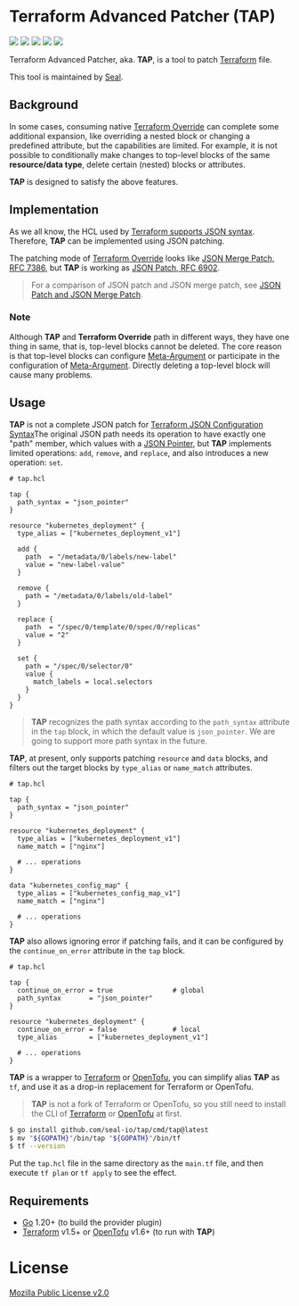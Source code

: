 # Terraform Advanced Patcher (TAP)

[![](https://goreportcard.com/badge/github.com/seal-io/tap)](https://goreportcard.com/report/github.com/seal-io/tap)
[![](https://img.shields.io/github/actions/workflow/status/seal-io/tap/ci.yml?label=ci)](https://github.com/seal-io/tap/actions)
[![](https://img.shields.io/github/v/tag/seal-io/tap?label=release)](https://github.com/seal-io/tap/releases)
[![](https://img.shields.io/github/downloads/seal-io/tap/total)](https://github.com/seal-io/tap/releases)
[![](https://img.shields.io/github/license/seal-io/tap?label=license)](https://github.com/seal-io/tap#license)

Terraform Advanced Patcher, aka. **TAP**, is a tool to patch [Terraform](https://www.terraform.io/) file.

This tool is maintained by [Seal](https://github.com/seal-io).

## Background

In some cases, consuming native [Terraform Override](https://developer.hashicorp.com/terraform/language/files/override)
can complete some additional expansion, like overriding a nested block or changing a predefined attribute, but the
capabilities are limited. For example, it is not possible to conditionally make changes to top-level blocks of the same
**resource/data type**, delete certain (nested) blocks or attributes.

**TAP** is designed to satisfy the above features.

## Implementation

As we all know, the HCL used
by [Terraform supports JSON syntax](https://github.com/hashicorp/hcl/blob/main/json/spec.md). Therefore, **TAP** can be
implemented using JSON patching.

The patching mode of [Terraform Override](https://developer.hashicorp.com/terraform/language/files/override) looks
like [JSON Merge Patch, RFC 7386](https://datatracker.ietf.org/doc/html/rfc7386), but **TAP** is working
as [JSON Patch, RFC 6902](https://datatracker.ietf.org/doc/html/rfc6902).
> For a comparison of JSON patch and JSON merge patch,
> see [JSON Patch and JSON Merge Patch](https://erosb.github.io/post/json-patch-vs-merge-patch/).

### Note

Although **TAP** and **Terraform Override** path in different ways, they have one thing in same, that is, top-level
blocks cannot be deleted. The core reason is that top-level blocks can
configure [Meta-Argument](https://developer.hashicorp.com/terraform/language/meta-arguments/count) or participate in the
configuration of [Meta-Argument](https://developer.hashicorp.com/terraform/language/meta-arguments/depends_on). Directly
deleting a top-level block will cause many problems.

## Usage

**TAP** is not a complete JSON patch
for [Terraform JSON Configuration Syntax](https://developer.hashicorp.com/terraform/language/syntax/json)The original
JSON path needs its operation to have exactly one "path" member, which values with
a [JSON Pointer](https://datatracker.ietf.org/doc/html/rfc6901), but **TAP** implements limited
operations: `add`, `remove`, and `replace`, and also introduces a new operation: `set`.

```hcl
# tap.hcl

tap {
  path_syntax = "json_pointer"
}

resource "kubernetes_deployment" {
  type_alias = ["kubernetes_deployment_v1"]

  add {
    path  = "/metadata/0/labels/new-label"
    value = "new-label-value"
  }

  remove {
    path = "/metadata/0/labels/old-label"
  }

  replace {
    path  = "/spec/0/template/0/spec/0/replicas"
    value = "2"
  }

  set {
    path = "/spec/0/selector/0"
    value {
      match_labels = local.selectors
    }
  }
}
```

> **TAP** recognizes the path syntax according to the `path_syntax` attribute in the `tap` block, in which the default
> value is `json_pointer`. We are going to support more path syntax in the future.

**TAP**, at present, only supports patching `resource` and `data` blocks, and filters out the target blocks by `type_alias` or `name_match` attributes.

```hcl
# tap.hcl

tap {
  path_syntax = "json_pointer"
}

resource "kubernetes_deployment" {
  type_alias = ["kubernetes_deployment_v1"]
  name_match = ["nginx"]
  
  # ... operations
}

data "kubernetes_config_map" {
  type_alias = ["kubernetes_config_map_v1"]
  name_match = ["nginx"]
  
  # ... operations
}
```

**TAP** also allows ignoring error if patching fails, and it can be configured by the `continue_on_error` attribute in the `tap` block.

```hcl
# tap.hcl

tap {
  continue_on_error = true               # global
  path_syntax       = "json_pointer"
}

resource "kubernetes_deployment" {
  continue_on_error = false              # local
  type_alias        = ["kubernetes_deployment_v1"]

  # ... operations
}
```

**TAP** is a wrapper to [Terraform](https://www.terraform.io/) or [OpenTofu](https://opentofu.org/), you can simplify
alias **TAP** as `tf`, and use it as a drop-in replacement for Terraform or OpenTofu.
> **TAP** is not a fork of Terraform or OpenTofu, so you still need to install the CLI
> of [Terraform](https://developer.hashicorp.com/terraform/install)
> or [OpenTofu](https://opentofu.org/docs/intro/install)
> at first.

```bash
$ go install github.com/seal-io/tap/cmd/tap@latest
$ mv "${GOPATH}"/bin/tap "${GOPATH}"/bin/tf
$ tf --version
```

Put the `tap.hcl` file in the same directory as the `main.tf` file, and then execute `tf plan` or `tf apply` to see the effect.

## Requirements

- [Go](https://golang.org/doc/install) 1.20+ (to build the provider plugin)
- [Terraform](https://www.terraform.io/) v1.5+ or [OpenTofu](https://opentofu.org/) v1.6+ (to run with **TAP**)

# License

[Mozilla Public License v2.0](./LICENSE)
